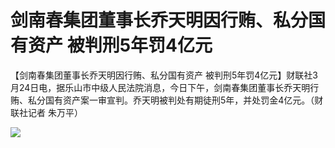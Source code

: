 # 剑南春集团董事长乔天明因行贿、私分国有资产 被判刑5年罚4亿元

【剑南春集团董事长乔天明因行贿、私分国有资产
被判刑5年罚4亿元】财联社3月24日电，据乐山市中级人民法院消息，今日下午，剑南春集团董事长乔天明行贿、私分国有资产案一审宣判。乔天明被判处有期徒刑5年，并处罚金4亿元。（财联社记者
朱万平）

![](https://inews.gtimg.com/news_bt/ORiPqrLv2rEm9kHQmz7OjcqocFDAkqMaJ3w9c_o1U-CokAA/1000)

